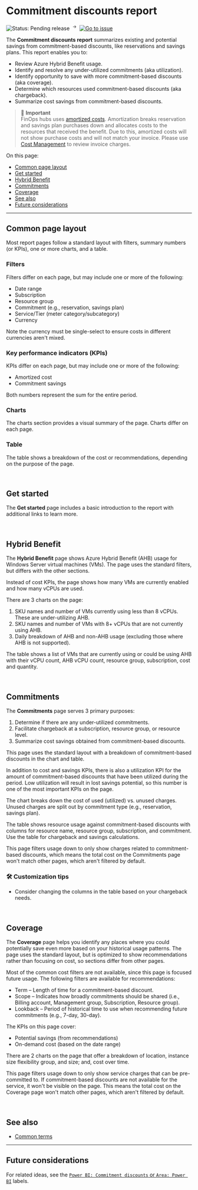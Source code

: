 # Commitment discounts report

![Status: Pending release](https://img.shields.io/badge/status-pending_release-blueviolet) &nbsp;<sup>→</sup>&nbsp;
[![Go to issue](https://img.shields.io/github/issues/detail/state/microsoft/cloud-hubs/24)](https://github.com/microsoft/cloud-hubs/issues/24)

The **Commitment discounts report** summarizes existing and potential savings from commitment-based discounts, like reservations and savings plans. This report enables you to:

- Review Azure Hybrid Benefit usage.
- Identify and resolve any under-utilized commitments (aka utilization).
- Identify opportunity to save with more commitment-based discounts (aka coverage).
- Determine which resources used commitment-based discounts (aka chargeback).
- Summarize cost savings from commitment-based discounts.

> 🚩 **Important**<br>FinOps hubs uses [amortized costs](https://learn.microsoft.com/azure/cost-management-billing/reservations/reservation-amortization). Amortization breaks reservation and savings plan purchases down and allocates costs to the resources that received the benefit. Due to this, amortized costs will not show purchase costs and will not match your invoice. Please use [Cost Management](https://aka.ms/costmgmt) to review invoice charges.

On this page:

- [Common page layout](#common-page-layout)
- [Get started](#get-started)
- [Hybrid Benefit](#hybrid-benefit)
- [Commitments](#commitments)
- [Coverage](#coverage)
- [See also](#see-also)
- [Future considerations](#future-considerations)

---

## Common page layout

Most report pages follow a standard layout with filters, summary numbers (or KPIs), one or more charts, and a table.

### Filters

Filters differ on each page, but may include one or more of the following:

- Date range
- Subscription
- Resource group
- Commitment (e.g., reservation, savings plan)
- Service/Tier (meter category/subcategory)
- Currency

Note the currency must be single-select to ensure costs in different currencies aren't mixed.

### Key performance indicators (KPIs)

KPIs differ on each page, but may include one or more of the following:

- Amortized cost
- Commitment savings

Both numbers represent the sum for the entire period.

### Charts

The charts section provides a visual summary of the page. Charts differ on each page.

### Table

The table shows a breakdown of the cost or recommendations, depending on the purpose of the page.

<br>

## Get started

The **Get started** page includes a basic introduction to the report with additional links to learn more.

<br>

## Hybrid Benefit

<!-- NOTE: This page is duplicated in the cost-summary.md. Please keep both updated at the same time. -->

The **Hybrid Benefit** page shows Azure Hybrid Benefit (AHB) usage for Windows Server virtual machines (VMs). The page uses the standard filters, but differs with the other sections.

Instead of cost KPIs, the page shows how many VMs are currently enabled and how many vCPUs are used.

There are 3 charts on the page:

1. SKU names and number of VMs currently using less than 8 vCPUs. These are under-utilizing AHB.
2. SKU names and number of VMs with 8+ vCPUs that are not currently using AHB.
3. Daily breakdown of AHB and non-AHB usage (excluding those where AHB is not supported).

The table shows a list of VMs that are currently using or could be using AHB with their vCPU count, AHB vCPU count, resource group, subscription, cost and quantity.

<br>

## Commitments

<!-- NOTE: This page is duplicated in the cost-summary.md. Please keep both updated at the same time. -->

The **Commitments** page serves 3 primary purposes:

1. Determine if there are any under-utilized commitments.
2. Facilitate chargeback at a subscription, resource group, or resource level.
3. Summarize cost savings obtained from commitment-based discounts.

This page uses the standard layout with a breakdown of commitment-based discounts in the chart and table.

In addition to cost and savings KPIs, there is also a utilization KPI for the amount of commitment-based discounts that have been utilized during the period. Low utilization will result in lost savings potential, so this number is one of the most important KPIs on the page.

The chart breaks down the cost of used (utilized) vs. unused charges. Unused charges are split out by commitment type (e.g., reservation, savings plan).

The table shows resource usage against commitment-based discounts with columns for resource name, resource group, subscription, and commitment. Use the table for chargeback and savings calculations.

This page filters usage down to only show charges related to commitment-based discounts, which means the total cost on the Commitments page won't match other pages, which aren't filtered by default.

### 🛠️ Customization tips

- Consider changing the columns in the table based on your chargeback needs.

<br>

## Coverage

The **Coverage** page helps you identify any places where you could potentially save even more based on your historical usage patterns. The page uses the standard layout, but is optimized to show recommendations rather than focusing on cost, so sections differ from other pages.

Most of the common cost filters are not available, since this page is focused future usage. The following filters are available for recommendations:

- Term – Length of time for a commitment-based discount.
- Scope – Indicates how broadly commitments should be shared (i.e., Billing account, Management group, Subscription, Resource group).
- Lookback – Period of historical time to use when recommending future commitments (e.g., 7-day, 30-day).

The KPIs on this page cover:

- Potential savings (from recommendations)
- On-demand cost (based on the date range)

There are 2 charts on the page that offer a breakdown of location, instance size flexibility group, and size; and, cost over time.

This page filters usage down to only show service charges that can be pre-committed to. If commitment-based discounts are not available for the service, it won't be visible on the page. This means the total cost on the Coverage page won't match other pages, which aren't filtered by default.

<br>

## See also

- [Common terms](./terms.md)

---

## Future considerations

For related ideas, see the [`Power BI: Commitment discounts` or `Area: Power BI`](https://github.com/microsoft/cloud-hubs/issues?q=is%3Aissue+is%3Aopen+label%3A%22Power+BI%3A+Commitment+discounts%22%2C%22Area%3A+Power+BI%22) labels.
